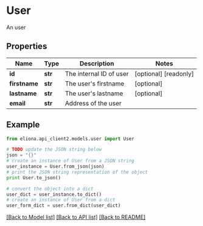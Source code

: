 # User

An user

## Properties

Name | Type | Description | Notes
------------ | ------------- | ------------- | -------------
**id** | **str** | The internal ID of user | [optional] [readonly] 
**firstname** | **str** | The user&#39;s firstname | [optional] 
**lastname** | **str** | The user&#39;s lastname | [optional] 
**email** | **str** | Address of the user | 

## Example

```python
from eliona.api_client2.models.user import User

# TODO update the JSON string below
json = "{}"
# create an instance of User from a JSON string
user_instance = User.from_json(json)
# print the JSON string representation of the object
print User.to_json()

# convert the object into a dict
user_dict = user_instance.to_dict()
# create an instance of User from a dict
user_form_dict = user.from_dict(user_dict)
```
[[Back to Model list]](../README.md#documentation-for-models) [[Back to API list]](../README.md#documentation-for-api-endpoints) [[Back to README]](../README.md)


